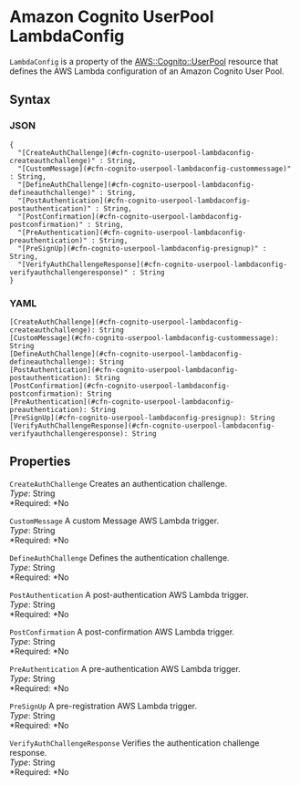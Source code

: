 # Amazon Cognito UserPool LambdaConfig<a name="aws-properties-cognito-userpool-lambdaconfig"></a>

`LambdaConfig` is a property of the [AWS::Cognito::UserPool](aws-resource-cognito-userpool.md) resource that defines the AWS Lambda configuration of an Amazon Cognito User Pool\.

## Syntax<a name="aws-properties-cognito-userpool-lambdaconfig-syntax"></a>

### JSON<a name="aws-properties-cognito-userpool-lambdaconfig-syntax.json"></a>

```
{
  "[CreateAuthChallenge](#cfn-cognito-userpool-lambdaconfig-createauthchallenge)" : String,
  "[CustomMessage](#cfn-cognito-userpool-lambdaconfig-custommessage)" : String,
  "[DefineAuthChallenge](#cfn-cognito-userpool-lambdaconfig-defineauthchallenge)" : String,
  "[PostAuthentication](#cfn-cognito-userpool-lambdaconfig-postauthentication)" : String,
  "[PostConfirmation](#cfn-cognito-userpool-lambdaconfig-postconfirmation)" : String,
  "[PreAuthentication](#cfn-cognito-userpool-lambdaconfig-preauthentication)" : String,
  "[PreSignUp](#cfn-cognito-userpool-lambdaconfig-presignup)" : String,
  "[VerifyAuthChallengeResponse](#cfn-cognito-userpool-lambdaconfig-verifyauthchallengeresponse)" : String
}
```

### YAML<a name="aws-properties-cognito-userpool-lambdaconfig-syntax.yaml"></a>

```
[CreateAuthChallenge](#cfn-cognito-userpool-lambdaconfig-createauthchallenge): String
[CustomMessage](#cfn-cognito-userpool-lambdaconfig-custommessage): String
[DefineAuthChallenge](#cfn-cognito-userpool-lambdaconfig-defineauthchallenge): String
[PostAuthentication](#cfn-cognito-userpool-lambdaconfig-postauthentication): String
[PostConfirmation](#cfn-cognito-userpool-lambdaconfig-postconfirmation): String
[PreAuthentication](#cfn-cognito-userpool-lambdaconfig-preauthentication): String
[PreSignUp](#cfn-cognito-userpool-lambdaconfig-presignup): String
[VerifyAuthChallengeResponse](#cfn-cognito-userpool-lambdaconfig-verifyauthchallengeresponse): String
```

## Properties<a name="aws-properties-cognito-userpool-lambdaconfig-properties"></a>

`CreateAuthChallenge`  <a name="cfn-cognito-userpool-lambdaconfig-createauthchallenge"></a>
Creates an authentication challenge\.  
*Type*: String  
*Required: *No

`CustomMessage`  <a name="cfn-cognito-userpool-lambdaconfig-custommessage"></a>
A custom Message AWS Lambda trigger\.  
*Type*: String  
*Required: *No

`DefineAuthChallenge`  <a name="cfn-cognito-userpool-lambdaconfig-defineauthchallenge"></a>
Defines the authentication challenge\.  
*Type*: String  
*Required: *No

`PostAuthentication`  <a name="cfn-cognito-userpool-lambdaconfig-postauthentication"></a>
A post\-authentication AWS Lambda trigger\.  
*Type*: String  
*Required: *No

`PostConfirmation`  <a name="cfn-cognito-userpool-lambdaconfig-postconfirmation"></a>
A post\-confirmation AWS Lambda trigger\.  
*Type*: String  
*Required: *No

`PreAuthentication`  <a name="cfn-cognito-userpool-lambdaconfig-preauthentication"></a>
A pre\-authentication AWS Lambda trigger\.  
*Type*: String  
*Required: *No

`PreSignUp`  <a name="cfn-cognito-userpool-lambdaconfig-presignup"></a>
A pre\-registration AWS Lambda trigger\.  
*Type*: String  
*Required: *No

`VerifyAuthChallengeResponse`  <a name="cfn-cognito-userpool-lambdaconfig-verifyauthchallengeresponse"></a>
Verifies the authentication challenge response\.  
*Type*: String  
*Required: *No